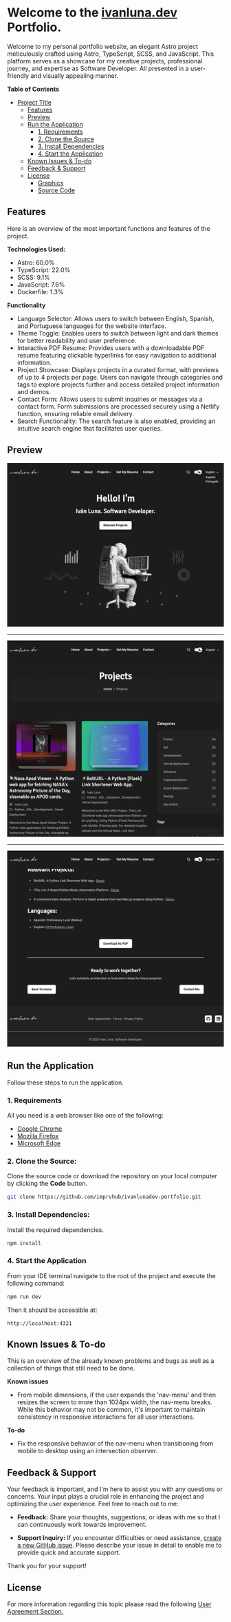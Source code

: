 # Welcome to the [ivanluna.dev](https://ivanluna.dev/) Portfolio.

Welcome to my personal portfolio website, an elegant Astro project meticulously crafted using Astro, TypeScript, SCSS, and JavaScript. This platform serves as a showcase for my creative projects, professional journey, and expertise as Software Developer. All presented in a user-friendly and visually appealing manner.


**Table of Contents**

- [Project Title](#project-title)
  - [Features](#features)
  - [Preview](#preview)
  - [Run the Application](#run-the-application)
    - [1. Requirements](#1-requirements)
    - [2. Clone the Source](#2-clone-the-source)
    - [3. Install Dependencies](#3-install-dependencies)
    - [4. Start the Application](#4-start-the-application)
  - [Known Issues \& To-do](#known-issues--to-do)
  - [Feedback \& Support](#feedback--support)
  - [License](#license)
    - [Graphics](#graphics)
    - [Source Code](#source-code)

## Features
Here is an overview of the most important functions and features of the project.

**Technologies Used:**

- Astro: 60.0%
- TypeScript: 22.0%
- SCSS: 9.1%
- JavaScript: 7.6%
- Dockerfile: 1.3%
  
**Functionality**
  
- Language Selector: Allows users to switch between English, Spanish, and Portuguese languages for the website interface.
- Theme Toggle: Enables users to switch between light and dark themes for better readability and user preference.
- Interactive PDF Resume: Provides users with a downloadable PDF resume featuring clickable hyperlinks for easy navigation to additional information.
- Project Showcase: Displays projects in a curated format, with previews of up to 4 projects per page. Users can navigate through categories and tags to explore projects further and access detailed project information and demos.
- Contact Form: Allows users to submit inquiries or messages via a contact form. Form submissions are processed securely using a Netlify function, ensuring reliable email delivery.
- Search Functionality: The search feature is also enabled, providing an intuitive search engine that facilitates user queries.

## Preview

![Alt Text](./public/images/previews/sample1.png "Main Page")

---

![Alt Text](./public/images/previews/sample2.png "Projects Section")

---

![Alt Text](./public/images/previews/sample3.png "Resume Section")

## Run the Application
Follow these steps to run the application.

### 1. Requirements
All you need is a web browser like one of the following:

- [Google Chrome](https://www.google.com/chrome/)
- [Mozilla Firefox](https://www.mozilla.org/en-US/firefox/new/)
- [Microsoft Edge](https://www.microsoft.com/en-US/edge)


### 2. Clone the Source:
Clone the source code or download the repository on your local computer by clicking the **Code** button.

``` bash
git clone https://github.com/imprvhub/ivanlunadev-portfolio.git
```

### 3. Install Dependencies:
Install the required dependencies.

``` bash
npm install
```

### 4. Start the Application
From your IDE terminal navigate to the root of the project and execute the following command:
``` bash
npm run dev
```
Then it should be accessible at:
```
http://localhost:4321
```

## Known Issues & To-do
This is an overview of the already known problems and bugs as well as a collection of things that still need to be done.

**Known issues**

- From mobile dimensions, if the user expands the 'nav-menu' and then resizes the screen to more than 1024px width, the nav-menu breaks. While this behavior may not be common, it's important to maintain consistency in responsive interactions for all user interactions.


**To-do**

- Fix the responsive behavior of the nav-menu when transitioning from mobile to desktop using an intersection observer.

## Feedback & Support
Your feedback is important, and I'm here to assist you with any questions or concerns. Your input plays a crucial role in enhancing the project and optimizing the user experience. Feel free to reach out to me:

- **Feedback:** Share your thoughts, suggestions, or ideas with me so that I can continuously work towards improvement.

- **Support Inquiry:** If you encounter difficulties or need assistance, [create a new GitHub issue](https://github.com/imprvhub/ivanlunadev-portfolio/issues/new). Please describe your issue in detail to enable me to provide quick and accurate support.

Thank you for your support!

## License
For more information regarding this topic please read the following [User Agreement Section.](https://ivanluna.dev/user-agreement/)

